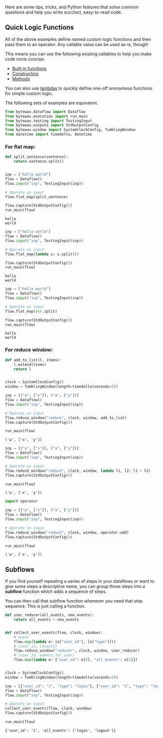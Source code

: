 Here are some tips, tricks, and Python features that solve common
questions and help you write succinct, easy-to-read code.

## Quick Logic Functions

All of the above examples define named custom logic functions and then
pass them to an operator.  Any callable value can be used as-is,
though!

This means you can use the following existing callables to help you
make code more concise:

- [Built-in functions](https://docs.python.org/3/library/functions.html)
- [Constructors](https://docs.python.org/3/tutorial/classes.html#class-objects)
- [Methods](https://docs.python.org/3/glossary.html#term-method)

You can also use
[lambdas](https://docs.python.org/3/tutorial/controlflow.html#lambda-expressions)
to quickly define one-off anonymous functions for simple custom logic.

The following sets of examples are equivalent.

```python
from bytewax.dataflow import Dataflow
from bytewax.execution import run_main
from bytewax.testing import TestingInput
from bytewax.outputs import StdOutputConfig
from bytewax.window import SystemClockConfig, TumblingWindow
from datetime import timedelta, datetime
```

### For flat map:

```python
def split_sentence(sentence):
    return sentence.split()


inp = ["hello world"]
flow = Dataflow()
flow.input("inp", TestingInput(inp))

# Operate on input
flow.flat_map(split_sentence)

flow.capture(StdOutputConfig())
run_main(flow)
```

```{testoutput}
hello
world
````

```python
inp = ["hello world"]
flow = Dataflow()
flow.input("inp", TestingInput(inp))

# Operate on input
flow.flat_map(lambda s: s.split())

flow.capture(StdOutputConfig())
run_main(flow)
```

```{testoutput}
hello
world
```

```python
inp = ["hello world"]
flow = Dataflow()
flow.input("inp", TestingInput(inp))

# Operate on input
flow.flat_map(str.split)

flow.capture(StdOutputConfig())
run_main(flow)
```

```{testoutput}
hello
world
```

### For reduce window:

```python
def add_to_list(l, items):
    l.extend(items)
    return l


clock = SystemClockConfig()
window = TumblingWindow(length=timedelta(seconds=5))

inp = [("a", ["x"]), ("a", ["y"])]
flow = Dataflow()
flow.input("inp", TestingInput(inp))

# Operate on input
flow.reduce_window("reduce", clock, window, add_to_list)
flow.capture(StdOutputConfig())

run_main(flow)
```

```{testoutput}
('a', ['x', 'y'])
```

```python
inp = [("a", ["x"]), ("a", ["y"])]
flow = Dataflow()
flow.input("inp", TestingInput(inp))

# Operate on input
flow.reduce_window("reduce", clock, window, lambda l1, l2: l1 + l2)
flow.capture(StdOutputConfig())

run_main(flow)
```

```{testoutput}
('a', ['x', 'y'])
```

```python
import operator

inp = [("a", ["x"]), ("a", ["y"])]
flow = Dataflow()
flow.input("inp", TestingInput(inp))

# Operate on input
flow.reduce_window("reduce", clock, window, operator.add)
flow.capture(StdOutputConfig())

run_main(flow)
```

```{testoutput}
('a', ['x', 'y'])
```

## Subflows

If you find yourself repeating a series of steps in your dataflows or
want to give some steps a descriptive name, you can group those steps
into a **subflow** function which adds a sequence of steps.

You can then call that subflow function whenever you need that step
sequence.  This is just calling a function.

```python
def user_reducer(all_events, new_events):
    return all_events + new_events


def collect_user_events(flow, clock, window):
    # event
    flow.map(lambda e: (e["user_id"], [e["type"]]))
    # (user_id, [event])
    flow.reduce_window("reducer", clock, window, user_reducer)
    # (user_id, events_for_user)
    flow.map(lambda e: {"user_id": e[0], "all_events": e[1]})


clock = SystemClockConfig()
window = TumblingWindow(length=timedelta(seconds=5))

inp = [{"user_id": "1", "type": "login"}, {"user_id": "1", "type": "logout"}]
flow = Dataflow()
flow.input("inp", TestingInput(inp))

# Operate on input
collect_user_events(flow, clock, window)
flow.capture(StdOutputConfig())

run_main(flow)
```

```{testoutput}
{'user_id': '1', 'all_events': ['login', 'logout']}
```
